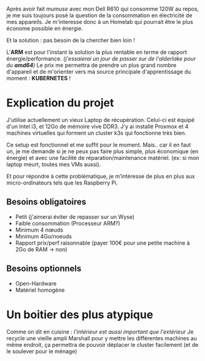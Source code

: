Après avoir fait *mumuse* avec mon Dell R610 qui consomme 120W au repos, je me suis toujours posé la question de la consommation en électricité de mes appareils. Je m'interesse donc à un Homelab qui pourrait être le plus économe possible en énergie. 

Et la solution : pas besoin de la chercher bien loin ! 

L'**ARM** est pour l'instant la solution la plus rentable en terme de rapport énergie/performance. *(j'essaierai un jour de passer sur de l'alderlake pour du **amd64**)*
Le prix me permettra de prendre un plus grand nombre d'appareil et de m'orienter vers ma source principale d'apprentissage du moment : **KUBERNETES** ! 


# Explication du projet

 J'utilise actuellement un vieux Laptop de récupération. Celui-ci est équipé d'un Intel i3, et 12Go de mémoire vive DDR3.  J'y ai installé Proxmox et 4 machines virtuelles qui forment un cluster k3s qui fonctionne très bien. 

Ce setup est fonctionnel et me suffit pour le moment. Mais.. car il en faut un, je me demande si je ne peux pas faire plus simple, plus économique (en énergie) et avec une facilité de réparation/maintenance matériel. (ex: si mon laptop meurt, toutes mes VMs aussi). 

Et pour répondre à cette problématique, je m’intéresse de plus en plus aux micro-ordinateurs tels que les Raspberry Pi.

## Besoins obligatoires

- Petit (j'aimerai éviter de repasser sur un Wyse) 
- Faible consommation (Processeur ARM?)
- Minimum 4 nœuds 
- Minimum 4Go/noeuds
- Rapport prix/perf raisonnable (payer  100€  pour  une  petite  machine  à  2Go  de  RAM  →  non)   

## Besoins optionnels

- Open-Hardware
- Matériel homogène 

# Un boitier des plus atypique

Comme on dit en cuisine : *l'intérieur est aussi important que l'extérieur*
Je recycle une vieille ampli Marshall pour y mettre les différentes machines au même endroit, ça permettra de pouvoir déplacer le cluster facilement (et de le soulever pour le ménage)
